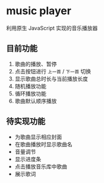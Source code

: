 # music player
利用原生 JavaScript 实现的音乐播放器

## 目前功能
1. 歌曲的播放、暂停
2. 点击按钮进行 `上一首` / `下一首` 切换
3. 显示歌曲总时长与当前播放长度
4. 随机播放功能
5. 循环播放功能
6. 歌曲默认顺序播放

## 待实现功能
* 为歌曲显示相应封面
* 在歌曲播放时显示歌曲名
* 音量调节
* 显示进度条
* 点击播放音乐库中歌曲
* 展示歌词
